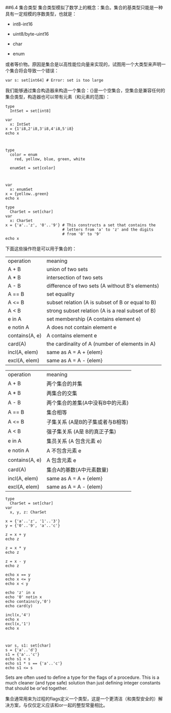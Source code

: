 ##6.4 集合类型
集合类型模拟了数学上的概念：集合。集合的基类型只能是一种具有一定规模的序数类型，也就是：

- int8-int16


- uint8/byte-uint16


- char


- enum

或者等价物。原因是集合是以高性能位向量来实现的，试图用一个大类型来声明一个集合将会导致一个错误：

    var s: set[int64] # Error: set is too large

我们能够通过集合构造器来构造一个集合：{}是一个空集合，空集合是兼容任何的集合类型，构造器也可以带有元素（和元素的范围）：

    type
      IntSet = set[int8]
    
    var
      x: IntSet
    x = {1'i8,2'i8,3'i8,4'i8,5'i8}
    echo x

#

    type
      color = enum
        red, yellow, blue, green, white
    
      enumSet = set[color]
#     
    var
      x: enumSet
    x = {yellow..green}
    echo x

    type
      CharSet = set[char]
    var
      x: CharSet
    x = {'a'..'z', '0'..'9'} # This constructs a set that contains the
                             # letters from 'a' to 'z' and the digits
                             # from '0' to '9'
    echo x

下面这些操作符是可以用于集合的：

<table>
   <tr>
      <td>operation</td>
      <td>meaning</td>
   </tr>
   <tr>
      <td>A + B</td>
      <td>union of two sets</td>
   </tr>
   <tr>
      <td>A * B</td>
      <td>intersection of two sets</td>
   </tr>
   <tr>
      <td>A - B</td>
      <td>difference of two sets (A without B's elements)</td>
   </tr>
   <tr>
      <td>A == B</td>
      <td>set equality</td>
   </tr>
   <tr>
      <td>A <= B</td>
      <td>subset relation (A is subset of B or equal to B)</td>
   </tr>
   <tr>
      <td>A < B</td>
      <td>strong subset relation (A is a real subset of B)</td>
   </tr>
   <tr>
      <td>e in A</td>
      <td>set membership (A contains element e)</td>
   </tr>
   <tr>
      <td>e notin A</td>
      <td>A does not contain element e</td>
   </tr>
   <tr>
      <td>contains(A, e)</td>
      <td>A contains element e</td>
   </tr>
   <tr>
      <td>card(A)</td>
      <td>the cardinality of A (number of elements in A)</td>
   </tr>
   <tr>
      <td>incl(A, elem)</td>
      <td>same as A = A + {elem}</td>
   </tr>
   <tr>
      <td>excl(A, elem)</td>
      <td>same as A = A - {elem}</td>
   </tr>
</table>


<table>
   <tr>
      <td>operation</td>
      <td>meaning</td>
   </tr>
   <tr>
      <td>A + B</td>
      <td>两个集合的并集</td>
   </tr>
   <tr>
      <td>A * B</td>
      <td>两集合的交集</td>
   </tr>
   <tr>
      <td>A - B</td>
      <td>两个集合的差集(A中没有B中的元素)</td>
   </tr>
   <tr>
      <td>A == B</td>
      <td>集合相等</td>
   </tr>
   <tr>
      <td>A <= B</td>
      <td>子集关系 (A是B的子集或者与B相等)</td>
   </tr>
   <tr>
      <td>A < B</td>
      <td>强子集关系 (A是 B的真正子集)</td>
   </tr>
   <tr>
      <td>e in A</td>
      <td>集员关系 (A 包含元素 e)</td>
   </tr>
   <tr>
      <td>e notin A</td>
      <td>A 不包含元素 e</td>
   </tr>
   <tr>
      <td>contains(A, e)</td>
      <td>A 包含元素 e</td>
   </tr>
   <tr>
      <td>card(A)</td>
      <td>集合A的基数(A中元素数量)</td>
   </tr>
   <tr>
      <td>incl(A, elem)</td>
      <td>same as A = A + {elem}</td>
   </tr>
   <tr>
      <td>excl(A, elem)</td>
      <td>same as A = A - {elem}</td>
   </tr>
</table>


    type
      CharSet = set[char]
    var
      x, y, z: CharSet
      
    x = {'a'..'z', '1'..'3'} 
    y = {'0'..'9', 'a'..'c'}
    
    z = x + y
    echo z
    
    z = x * y
    echo z
    
    z = x - y
    echo z
    
    echo x == y
    echo x <= y
    echo x < y
    
    echo 'z' in x
    echo '0' notin x
    echo contains(y,'0')
    echo card(y)
    
    incl(x,'4')
    echo x
    excl(x,'1')
    echo x

#

    var s, s1: set[char]
    s = {'a'..'d'}
    s1 = {'a'..'c'}
    echo s1 < s
    echo s1 * s == {'a'..'c'}
    echo s1 <= s



Sets are often used to define a type for the flags of a procedure. This is a much cleaner (and type safe) solution than just defining integer constants that should be or'ed together.

集合通常用来为过程的flags定义一个类型，这是一个更清洁（和类型安全的）解决方案，与仅仅定义应该和or一起的整型常量相比。